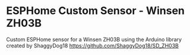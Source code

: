 # ESPHome Custom Sensor - Winsen ZH03B

Custom ESPHome sensor for a Winsen ZH03B using the Arduino library created by ShaggyDog18
https://github.com/ShaggyDog18/SD_ZH03B
